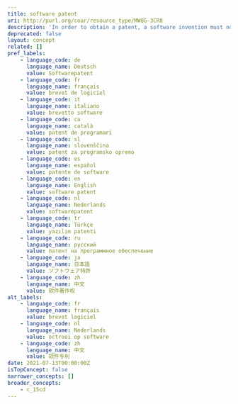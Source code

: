 ```yaml
---
title: software patent
uri: http://purl.org/coar/resource_type/MW8G-3CR8
description: 'In order to obtain a patent, a software invention must not fall under other non-patentable subject matter (for example, abstract ideas or mathematical theories) and has to fulfill the other substantive patentability criteria (for example, novelty, inventive step [non-obviousness] and industrial applicability [usefulness]). [Source: https://www.wipo.int/patents/en/faq_patents.html]'
deprecated: false
layout: concept
related: []
pref_labels:
    - language_code: de
      language_name: Deutsch
      value: Softwarepatent
    - language_code: fr
      language_name: français
      value: brevet de logiciel
    - language_code: it
      language_name: italiano
      value: brevetto software
    - language_code: ca
      language_name: català
      value: patent de programari
    - language_code: sl
      language_name: slovenščina
      value: patent za programsko opremo
    - language_code: es
      language_name: español
      value: patente de software
    - language_code: en
      language_name: English
      value: software patent
    - language_code: nl
      language_name: Nederlands
      value: softwarepatent
    - language_code: tr
      language_name: Türkçe
      value: yazılım patenti
    - language_code: ru
      language_name: русский
      value: патент на программное обеспечение
    - language_code: ja
      language_name: 日本語
      value: ソフトウェア特許
    - language_code: zh
      language_name: 中文
      value: 软件著作权
alt_labels:
    - language_code: fr
      language_name: français
      value: brevet logiciel
    - language_code: nl
      language_name: Nederlands
      value: octrooi op software
    - language_code: zh
      language_name: 中文
      value: 软件专利
date: 2021-07-13T00:00:00Z
isTopConcept: false
narrower_concepts: []
broader_concepts:
    - c_15cd
---
```


